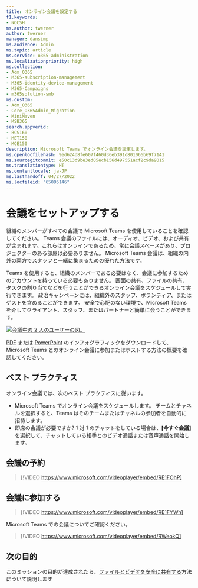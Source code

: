 ```yaml
---
title: オンライン会議を設定する
f1.keywords:
- NOCSH
ms.author: twerner
author: twerner
manager: dansimp
ms.audience: Admin
ms.topic: article
ms.service: o365-administration
ms.localizationpriority: high
ms.collection:
- Adm_O365
- M365-subscription-management
- M365-identity-device-management
- M365-Campaigns
- m365solution-smb
ms.custom:
- Adm_O365
- Core_O365Admin_Migration
- MiniMaven
- MSB365
search.appverid:
- BCS160
- MET150
- MOE150
description: Microsoft Teams でオンライン会議を設定します。
ms.openlocfilehash: 9ed624d8fe607f460d36eb391d801066b69f7141
ms.sourcegitcommit: e50c13d9be3ed05ecb156d497551acf2c9da9015
ms.translationtype: HT
ms.contentlocale: ja-JP
ms.lasthandoff: 04/27/2022
ms.locfileid: "65095146"
---
```

# <a name="set-up-meetings"></a>会議をセットアップする

組織のメンバーがすべての会議で Microsoft Teams を使用していることを確認してください。 Teams 会議のファイルには、オーディオ、ビデオ、および共有が含まれます。これらはオンラインであるため、常に会議スペースがあり、プロジェクターのある部屋は必要ありません。 Microsoft Teams 会議は、組織の内外の両方でスタッフと一緒に集まるための優れた方法です。 

Teams を使用すると、組織のメンバーである必要はなく、会議に参加するためのアカウントを持っている必要もありません。 画面の共有、ファイルの共有、タスクの割り当てなどを行うことができるオンライン会議をスケジュールして実行できます。 政治キャンペーンには、組織外のスタッフ、ボランティア、またはゲストを含めることができます。 安全で心配のない環境で、Microsoft Teams を介してクライアント、スタッフ、またはパートナーと簡単に会うことができます。

[![会議中の 2 人のユーザーの図。](../media/HostOnlineMeeting-thumb-358x201.png)](https://go.microsoft.com/fwlink/?linkid=2078712)

[PDF](https://go.microsoft.com/fwlink/?linkid=2078712) または [PowerPoint](https://go.microsoft.com/fwlink/?linkid=2079515) のインフォグラフィックをダウンロードして、Microsoft Teams とのオンライン会議に参加またはホストする方法の概要を確認してください。

## <a name="best-practices"></a>ベスト プラクティス

オンライン会議では、次のベスト プラクティスに従います。

- Microsoft Teams でオンライン会議をスケジュールします。 チームとチャネルを選択すると、Teams はそのチームまたはチャネルの参加者を自動的に招待します。
- 即席の会議が必要ですか? 1 対 1 のチャットをしている場合は、**[今すぐ会議]** を選択して、チャットしている相手とのビデオ通話または音声通話を開始します。

## <a name="schedule-a-meeting"></a>会議の予約

> [!VIDEO https://www.microsoft.com/videoplayer/embed/RE1FOhP]

## <a name="join-a-meeting"></a>会議に参加する

> [!VIDEO https://www.microsoft.com/videoplayer/embed/RE1FYWn]

Microsoft Teams での会議についてご確認ください。

> [!VIDEO https://www.microsoft.com/videoplayer/embed/RWeokQ]

## <a name="next-objective"></a>次の目的

このミッションの目的が達成されたら、[ファイルとビデオを安全に共有する](share-files-and-videos.md)方法について説明します



